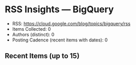 # RSS Insights — BigQuery

- RSS: https://cloud.google.com/blog/topics/bigquery/rss
- Items Collected: 0
- Authors (distinct): 0
- Posting Cadence (recent items with dates): 0

## Recent Items (up to 15)
